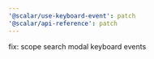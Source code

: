 ```yaml
---
'@scalar/use-keyboard-event': patch
'@scalar/api-reference': patch
---
```


fix: scope search modal keyboard events
